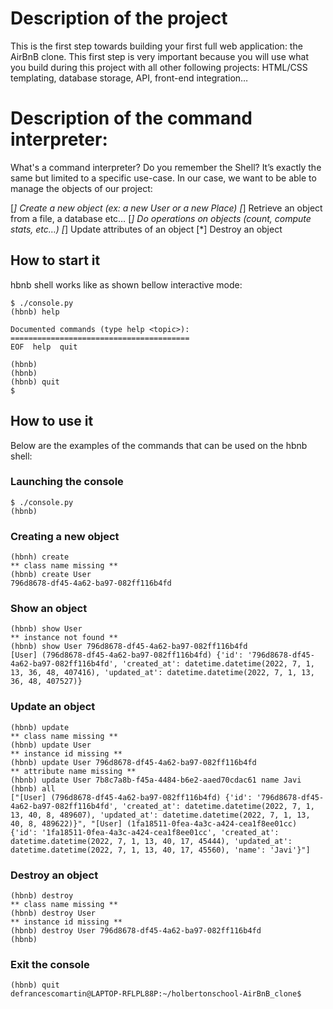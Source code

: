 # Description of the project

This is the first step towards building your first full web application: the AirBnB clone. This first step is very important because you will use what you build during this project with all other following projects: HTML/CSS templating, database storage, API, front-end integration…

# Description of the command interpreter:
What's a command interpreter?
Do you remember the Shell? It’s exactly the same but limited to a specific use-case. In our case, we want to be able to manage the objects of our project:

[*] Create a new object (ex: a new User or a new Place)
[*] Retrieve an object from a file, a database etc…
[*] Do operations on objects (count, compute stats, etc…)
[*] Update attributes of an object
[*] Destroy an object
## How to start it

hbnb shell works like as shown bellow interactive mode:

```
$ ./console.py
(hbnb) help

Documented commands (type help <topic>):
========================================
EOF  help  quit

(hbnb) 
(hbnb) 
(hbnb) quit
$
```

## How to use it

Below are the examples of the commands that can be used on the hbnb shell:

### Launching the console
```
$ ./console.py
(hbnb) 
```
### Creating a new object
```
(hbnh) create
** class name missing **
(hbnb) create User
796d8678-df45-4a62-ba97-082ff116b4fd
```
### Show an object
```
(hbnb) show User
** instance not found **
(hbnb) show User 796d8678-df45-4a62-ba97-082ff116b4fd
[User] (796d8678-df45-4a62-ba97-082ff116b4fd) {'id': '796d8678-df45-4a62-ba97-082ff116b4fd', 'created_at': datetime.datetime(2022, 7, 1, 13, 36, 48, 407416), 'updated_at': datetime.datetime(2022, 7, 1, 13, 36, 48, 407527)}
```
### Update an object
```
(hbnb) update
** class name missing **
(hbnb) update User
** instance id missing **
(hbnb) update User 796d8678-df45-4a62-ba97-082ff116b4fd
** attribute name missing **
(hbnb) update User 7b8c7a8b-f45a-4484-b6e2-aaed70cdac61 name Javi
(hbnb) all
["[User] (796d8678-df45-4a62-ba97-082ff116b4fd) {'id': '796d8678-df45-4a62-ba97-082ff116b4fd', 'created_at': datetime.datetime(2022, 7, 1, 13, 40, 8, 489607), 'updated_at': datetime.datetime(2022, 7, 1, 13, 40, 8, 489622)}", "[User] (1fa18511-0fea-4a3c-a424-cea1f8ee01cc) {'id': '1fa18511-0fea-4a3c-a424-cea1f8ee01cc', 'created_at': datetime.datetime(2022, 7, 1, 13, 40, 17, 45444), 'updated_at': datetime.datetime(2022, 7, 1, 13, 40, 17, 45560), 'name': 'Javi'}"]
```
### Destroy an object
```
(hbnb) destroy
** class name missing **
(hbnb) destroy User
** instance id missing **
(hbnb) destroy User 796d8678-df45-4a62-ba97-082ff116b4fd
(hbnb)
```

### Exit the console
```
(hbnb) quit
defrancescomartin@LAPTOP-RFLPL88P:~/holbertonschool-AirBnB_clone$
```
